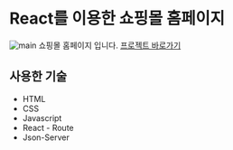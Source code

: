# React를 이용한 쇼핑몰 홈페이지

![main](https://user-images.githubusercontent.com/98586728/185344680-9bef66ef-435c-4ae9-b29f-9822897b6f54.PNG)
쇼핑몰 홈페이지 입니다.
[프로젝트 바로가기](https://suchul-hrn-react.netlify.app/)

## 사용한 기술

- HTML
- CSS
- Javascript
- React - Route
- Json-Server
